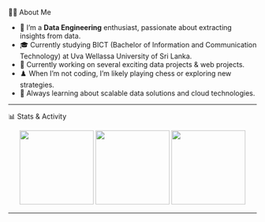 👨‍💻 About Me
- 🔭 I’m a **Data Engineering** enthusiast, passionate about extracting insights from data.
- 🎓 Currently studying BICT (Bachelor of Information and Communication Technology) at Uva Wellassa University of Sri Lanka.
- 🚀 Currently working on several exciting data projects & web projects.
- ♟️ When I’m not coding, I’m likely playing chess or exploring new strategies.
- 🌱 Always learning about scalable data solutions and cloud technologies.

---
📊 Stats & Activity

<p align="center">
  <img src="https://github-readme-stats.vercel.app/api?username=nusrathdev&show_icons=true&theme=radical&hide_border=true" height="150"/>
  <img src="https://github-readme-streak-stats.herokuapp.com/?user=nusrathdev&theme=radical&hide_border=true" height="150"/>
  <img src="https://github-readme-stats.vercel.app/api/top-langs/?username=nusrathdev&layout=compact&theme=radical&hide_border=true" height="150"/>
</p>

---
